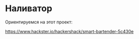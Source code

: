 # Наливатор
Ориентируемся на этот проект:

https://www.hackster.io/hackershack/smart-bartender-5c430e
